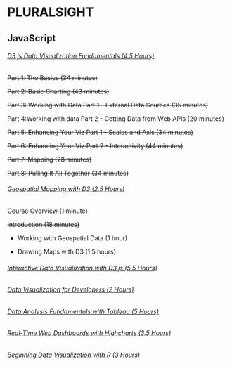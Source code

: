 # **PLURALSIGHT**

## **JavaScript**

###### [D3.js Data Visualization Fundamentals (4.5 Hours)](https://app.pluralsight.com/library/courses/d3js-data-visualization-fundamentals/table-of-contents)

~~Part 1: The Basics (34 minutes)~~

~~Part 2: Basic Charting (43 minutes)~~

~~Part 3: Working with Data Part 1 - External Data Sources (35 minutes)~~

~~Part 4:Working with data Part 2 - Getting Data from Web APIs (20 minutes)~~

~~Part 5: Enhancing Your Viz Part 1 - Scales and Axis (34 minutes)~~

~~Part 6: Enhancing Your Viz Part 2 - Interactivity (44 minutes)~~

~~Part 7: Mapping (28 minutes)~~

~~Part 8: Pulling It All Together (34 minutes)~~

###### [Geospatial Mapping with D3 (2.5 Hours)](https://app.pluralsight.com/library/courses/geospatial-mapping-d3/table-of-contents)

~~Course Overview (1 minute)~~

~~Introduction (18 minutes)~~

- Working with Geospatial Data (1 hour)

- Drawing Maps with D3 (1.5 hours)




###### [Interactive Data Visualization with D3.js (5.5 Hours)](https://app.pluralsight.com/library/courses/interactive-data-visualization-d3js/table-of-contents)

###### [Data Visualization for Developers (2 Hours)](https://app.pluralsight.com/library/courses/data-visualization-developers/table-of-contents)

###### [Data Analysis Fundamentals with Tableau (5 Hours)](https://app.pluralsight.com/library/courses/data-analysis-fundamentals-tableau/table-of-contents)

###### [Real-Time Web Dashboards with Highcharts (3.5 Hours)](https://app.pluralsight.com/library/courses/real-time-web-dashboards-highcharts/table-of-contents)

###### [Beginning Data Visualization with R (3 Hours)](https://app.pluralsight.com/library/courses/r-data-visualization-beginner/table-of-contents)